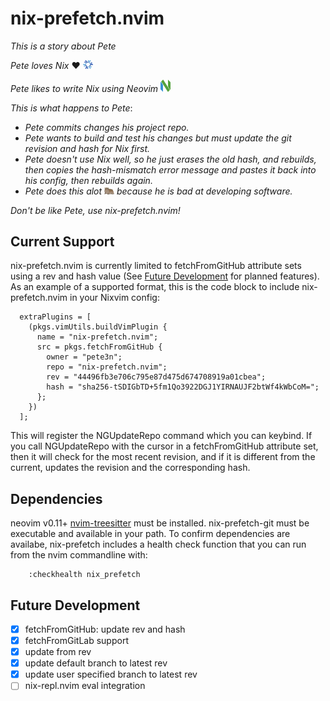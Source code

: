 # nix-prefetch.nvim

_This is a story about Pete_

_Pete loves Nix_ ❤️  <img src="assets/nix.png" alt="Icon" style="width: 16px; height: auto;">

_Pete likes to write Nix using Neovim_  <img src="assets/neovim.png" alt="Icon" style="width: 16px; height: auto;">

_This is what happens to Pete_:
- _Pete commits changes his project repo._
- _Pete wants to build and test his changes but must update the git revision and hash for Nix first._
- _Pete doesn't use Nix well, so he just erases the old hash, and rebuilds, 
then copies the hash-mismatch error message and pastes it back into his config, then rebuilds again._
- _Pete does this alot <img src="assets/alot.png" alt="Icon" style="width: 16px; height: auto;">
because he is bad at developing software._

_Don't be like Pete, use nix-prefetch.nvim!_

## Current Support
nix-prefetch.nvim is currently limited to fetchFromGitHub attribute sets using a rev
and hash value (See [Future Development](#Future-Development) for planned features). As an example of a
supported format, this is the code block to include nix-prefetch.nvim in your Nixvim config:
```
  extraPlugins = [
    (pkgs.vimUtils.buildVimPlugin {
      name = "nix-prefetch.nvim";
      src = pkgs.fetchFromGitHub {
        owner = "pete3n";
        repo = "nix-prefetch.nvim";
        rev = "44496fb3e706c795e87d475d674708919a01cbea";
        hash = "sha256-tSDIGbTD+5fm1Qo3922DGJ1YIRNAUJF2btWf4kWbCoM=";
      };
    })
  ];
```
This will register the NGUpdateRepo command which you can keybind.
If you call NGUpdateRepo with the cursor in a fetchFromGitHub attribute set, 
then it will check for the most recent revision, and if it is different from the
current, updates the revision and the corresponding hash.

## Dependencies
neovim v0.11+
[nvim-treesitter](https://github.com/nvim-treesitter/nvim-treesitter) must be installed.
nix-prefetch-git must be executable and available in your path. To confirm
dependencies are availabe, nix-prefetch includes a health check function that 
you can run from the nvim commandline with:
```
    :checkhealth nix_prefetch
```

## Future Development
- [x] fetchFromGitHub: update rev and hash
- [x] fetchFromGitLab support
- [x] update from rev
- [x] update default branch to latest rev 
- [x] update user specified branch to latest rev
- [ ] nix-repl.nvim eval integration
